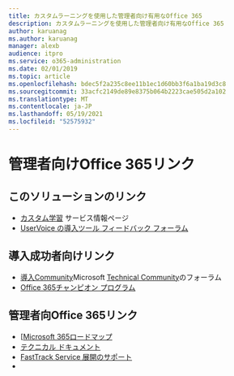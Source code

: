 ```yaml
---
title: カスタムラーニングを使用した管理者向け有用なOffice 365
description: カスタムラーニングを使用した管理者向け有用なOffice 365
author: karuanag
ms.author: karuanag
manager: alexb
audience: itpro
ms.service: o365-administration
ms.date: 02/01/2019
ms.topic: article
ms.openlocfilehash: bdec5f2a235c8ee11b1ec1d60bb3f6a1ba19d3c8
ms.sourcegitcommit: 33acfc2149de89e8375b064b2223cae505d2a102
ms.translationtype: MT
ms.contentlocale: ja-JP
ms.lasthandoff: 05/19/2021
ms.locfileid: "52575932"
---
```

# <a name="helpful-links-for-office-365-administrators"></a>管理者向けOffice 365リンク

## <a name="links-for-this-solution"></a>このソリューションのリンク

- [カスタム学習](/office365/customlearning) サービス情報ページ
- [UserVoice の導入ツール フィードバック フォーラム](https://aka.ms/AdoptionFeedback)

## <a name="links-for-adoption-success-owners"></a>導入成功者向けリンク
- [導入Community](https://aka.ms/DriveAdoption)Microsoft [Technical Community](https://aka.ms/DriveAdoption)のフォーラム
- [Office 365チャンピオン プログラム](https://aka.ms/O365Champions)

## <a name="links-for-office-365-administrators"></a>管理者向Office 365リンク
- [[Microsoft 365ロードマップ](https://aka.ms/M365Roadmap)
- [テクニカル ドキュメント](https://docs.microsoft.com)
- [FastTrack Service 展開のサポート](https://www.microsoft.com/fasttrack)
-
